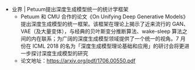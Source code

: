 
- 业界 | Petuum提出深度生成模型统一的统计学框架
  - Petuum 和 CMU 合作的论文《On Unifying Deep Generative Models》提出深度生成模型的统一框架。该框架在理论上揭示了近来流行的 GAN、VAE（及大量变体），与经典的贝叶斯变分推断算法、wake-sleep 算法之间的内在联系；为广阔的深度生成模型领域提供了一个统一的视角。7 月份在 ICML 2018 的名为「深度生成模型理论基础和应用」的研讨会将更进一步探讨深度生成模型的研究
  - 论文地址：https://arxiv.org/pdf/1706.00550.pdf
